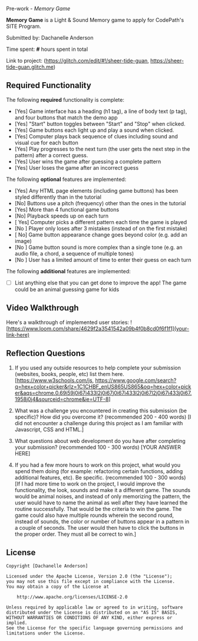 Pre-work - *Memory Game*

**Memory Game** is a Light & Sound Memory game to apply for CodePath's SITE Program. 

Submitted by: Dachanelle Anderson

Time spent: **#** hours spent in total

Link to project: (https://glitch.com/edit/#!/sheer-tide-guan,
https://sheer-tide-guan.glitch.me)

## Required Functionality

The following **required** functionality is complete:

* [Yes] Game interface has a heading (h1 tag), a line of body text (p tag), and four buttons that match the demo app
* [Yes] "Start" button toggles between "Start" and "Stop" when clicked. 
* [Yes] Game buttons each light up and play a sound when clicked. 
* [Yes] Computer plays back sequence of clues including sound and visual cue for each button
* [Yes] Play progresses to the next turn (the user gets the next step in the pattern) after a correct guess. 
* [Yes] User wins the game after guessing a complete pattern
* [Yes] User loses the game after an incorrect guess

The following **optional** features are implemented:

* [Yes] Any HTML page elements (including game buttons) has been styled differently than in the tutorial
* [No] Buttons use a pitch (frequency) other than the ones in the tutorial
* [Yes] More than 4 functional game buttons
* [No] Playback speeds up on each turn
* [ Yes] Computer picks a different pattern each time the game is played
* [No ] Player only loses after 3 mistakes (instead of on the first mistake)
* [ No] Game button appearance change goes beyond color (e.g. add an image)
* [No ] Game button sound is more complex than a single tone (e.g. an audio file, a chord, a sequence of multiple tones)
* [No ] User has a limited amount of time to enter their guess on each turn

The following **additional** features are implemented:

- [ ] List anything else that you can get done to improve the app!
The game could be an animal guessing game for kids

## Video Walkthrough

Here's a walkthrough of implemented user stories:
![https://www.loom.com/share/4629f2a3541542a09b4f0b8cd0f6f1f1](your-link-here)


## Reflection Questions
1. If you used any outside resources to help complete your submission (websites, books, people, etc) list them here. 
[https://www.w3schools.com/js, https://www.google.com/search?q=hex+color+picker&rlz=1C1CHBF_enUS865US865&oq=hex+color+picker&aqs=chrome.0.69i59j0i67i433l2j0i67j0i67i433l2j0i67l2j0i67i433j0i67.1958j0j4&sourceid=chrome&ie=UTF-8]


2. What was a challenge you encountered in creating this submission (be specific)? How did you overcome it? (recommended 200 - 400 words) 
[I did not encounter a challenge during this project as I am familiar with Javascript, CSS and HTML.]

3. What questions about web development do you have after completing your submission? (recommended 100 - 300 words) 
[YOUR ANSWER HERE]

4. If you had a few more hours to work on this project, what would you spend them doing (for example: refactoring certain functions, adding additional features, etc). Be specific. (recommended 100 - 300 words) 
[If I had more time to work on the project, I would improve the functionality, the look, sounds and make it a different game. The sounds would be animal noises, and instead of only memorizing the pattern, the user would have to name the animal as well after they have learned the routine successfully. That would be the criteria to win the game. The game could also have multiple rounds wherein the second round, instead of sounds, the color or number of buttons appear in a pattern in a couple of seconds. The user would then have to click the buttons in the proper order. They must all be correct to win.]




## License

    Copyright [Dachanelle Anderson]

    Licensed under the Apache License, Version 2.0 (the "License");
    you may not use this file except in compliance with the License.
    You may obtain a copy of the License at

        http://www.apache.org/licenses/LICENSE-2.0

    Unless required by applicable law or agreed to in writing, software
    distributed under the License is distributed on an "AS IS" BASIS,
    WITHOUT WARRANTIES OR CONDITIONS OF ANY KIND, either express or implied.
    See the License for the specific language governing permissions and
    limitations under the License.
    
    
